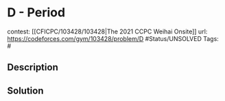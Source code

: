 # D - Period

contest: [[CFICPC/103428/103428|The 2021 CCPC Weihai Onsite]]
url: https://codeforces.com/gym/103428/problem/D
#Status/UNSOLVED
Tags: #

## Description

## Solution

